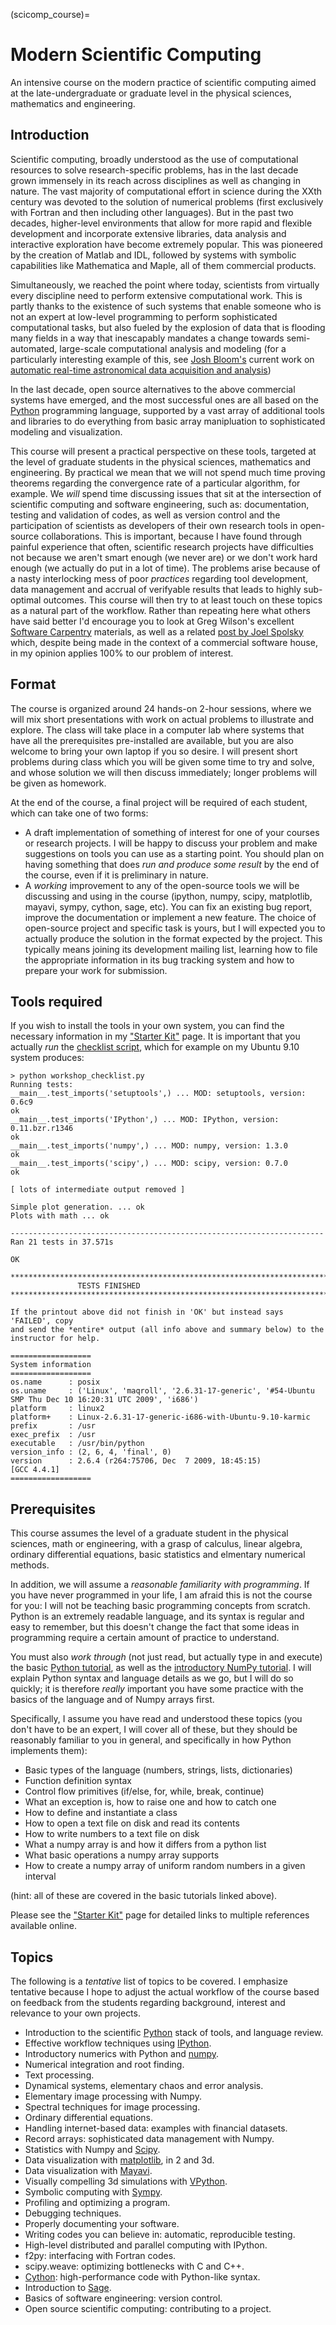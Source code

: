 (scicomp_course)=
# Modern Scientific Computing

An intensive course on the modern practice of scientific computing aimed
at the late-undergraduate or graduate level in the physical sciences,
mathematics and engineering.

## Introduction

Scientific computing, broadly understood as the use of computational
resources to solve research-specific problems, has in the last decade
grown immensely in its reach across disciplines as well as changing in
nature. The vast majority of computational effort in science during the
XXth century was devoted to the solution of numerical problems (first
exclusively with Fortran and then including other languages). But in the
past two decades, higher-level environments that allow for more rapid
and flexible development and incorporate extensive libraries, data
analysis and interactive exploration have become extremely popular. This
was pioneered by the creation of Matlab and IDL, followed by systems
with symbolic capabilities like Mathematica and Maple, all of them
commercial products.

Simultaneously, we reached the point where today, scientists from
virtually every discipline need to perform extensive computational work.
This is partly thanks to the existence of such systems that enable
someone who is not an expert at low-level programming to perform
sophisticated computational tasks, but also fueled by the explosion of
data that is flooding many fields in a way that inescapably mandates a
change towards semi-automated, large-scale computational analysis and
modeling (for a particularly interesting example of this, see [Josh
Bloom's](http://astro.berkeley.edu/~jbloom) current work on [automatic
real-time astronomical data acquisition and
analysis](http://128.150.4.107/awardsearch/showAward.do?AwardNumber=0941742))

In the last decade, open source alternatives to the above commercial
systems have emerged, and the most successful ones are all based on the
[Python](http://www.python.org) programming language, supported by a
vast array of additional tools and libraries to do everything from basic
array manipluation to sophisticated modeling and visualization.

This course will present a practical perspective on these tools, targeted at the level of graduate students in the physical sciences, mathematics and engineering. By practical we mean that we will not spend much time proving theorems regarding the convergence rate of a particular algorithm, for example. We *will* spend time discussing issues that sit at the intersection of scientific computing and software engineering, such as: documentation, testing and validation of codes, as well as version control and the participation of scientists as developers of their own research tools in open-source collaborations. This is important, because I have found through painful experience that often, scientific research projects have difficulties not because we aren't smart enough (we never are) or we don't work hard enough (we actually do put in a lot of time). The problems arise because of a nasty interlocking mess of poor *practices* regarding tool development, data management and accrual of verifyable results that leads to highly sub-optimal outcomes. This course will then try to at least touch on these topics as a natural part of the workflow. Rather than repeating here what others have said better I'd encourage you to look at Greg Wilson's excellent [Software Carpentry](http://software-carpentry.org) materials, as well as a related [post by Joel Spolsky](http://www.joelonsoftware.com/items/2009/10/26.html) which, despite being made in the context of a commercial software house, in my opinion applies 100% to our problem of interest. 

## Format

The course is organized around 24 hands-on 2-hour sessions, where we
will mix short presentations with work on actual problems to illustrate
and explore. The class will take place in a computer lab where systems
that have all the prerequisites pre-installed are available, but you are
also welcome to bring your own laptop if you so desire. I will present
short problems during class which you will be given some time to try and
solve, and whose solution we will then discuss immediately; longer
problems will be given as homework.

At the end of the course, a final project will be required of each
student, which can take one of two forms:

- A draft implementation of something of interest for one of your
  courses or research projects. I will be happy to discuss your problem
  and make suggestions on tools you can use as a starting point. You
  should plan on having something that does *run and produce some
  result* by the end of the course, even if it is preliminary in nature.
- A *working* improvement to any of the open-source tools we will be
  discussing and using in the course (ipython, numpy, scipy, matplotlib,
  mayavi, sympy, cython, sage, etc). You can fix an existing bug report,
  improve the documentation or implement a new feature. The choice of
  open-source project and specific task is yours, but I will expected
  you to actually produce the solution in the format expected by the
  project. This typically means joining its development mailing list,
  learning how to file the appropriate information in its bug tracking
  system and how to prepare your work for submission.

## Tools required

If you wish to install the tools in your own system, you can find the
necessary information in my [\"Starter
Kit\"](../py4science/starter_kit.html) page. It is important that you
actually *run* the [checklist
script](../py4science/workshop_checklist.py), which for example on my
Ubuntu 9.10 system produces:

    > python workshop_checklist.py 
    Running tests:
    __main__.test_imports('setuptools',) ... MOD: setuptools, version: 0.6c9
    ok
    __main__.test_imports('IPython',) ... MOD: IPython, version: 0.11.bzr.r1346
    ok
    __main__.test_imports('numpy',) ... MOD: numpy, version: 1.3.0
    ok
    __main__.test_imports('scipy',) ... MOD: scipy, version: 0.7.0
    ok

    [ lots of intermediate output removed ]

    Simple plot generation. ... ok
    Plots with math ... ok

    ----------------------------------------------------------------------
    Ran 21 tests in 37.571s

    OK

    ***************************************************************************
                   TESTS FINISHED
    ***************************************************************************

    If the printout above did not finish in 'OK' but instead says 'FAILED', copy
    and send the *entire* output (all info above and summary below) to the
    instructor for help.

    ==================
    System information
    ==================
    os.name      : posix
    os.uname     : ('Linux', 'maqroll', '2.6.31-17-generic', '#54-Ubuntu SMP Thu Dec 10 16:20:31 UTC 2009', 'i686')
    platform     : linux2
    platform+    : Linux-2.6.31-17-generic-i686-with-Ubuntu-9.10-karmic
    prefix       : /usr
    exec_prefix  : /usr
    executable   : /usr/bin/python
    version_info : (2, 6, 4, 'final', 0)
    version      : 2.6.4 (r264:75706, Dec  7 2009, 18:45:15) 
    [GCC 4.4.1]
    ==================

## Prerequisites

This course assumes the level of a graduate student in the physical
sciences, math or engineering, with a grasp of calculus, linear algebra,
ordinary differential equations, basic statistics and elmentary
numerical methods.

In addition, we will assume a *reasonable familiarity with programming*.
If you have never programmed in your life, I am afraid this is not the
course for you: I will not be teaching basic programming concepts from
scratch. Python is an extremely readable language, and its syntax is
regular and easy to remember, but this doesn't change the fact that
some ideas in programming require a certain amount of practice to
understand.

You must also *work through* (not just read, but actually type in and
execute) the basic [Python tutorial](http://docs.python.org/tutorial),
as well as the [introductory NumPy
tutorial](http://mentat.za.net/numpy/intro/intro.html). I will explain
Python syntax and language details as we go, but I will do so quickly;
it is therefore *really* important you have some practice with the
basics of the language and of Numpy arrays first.

Specifically, I assume you have read and understood these topics (you
don't have to be an expert, I will cover all of these, but they should
be reasonably familiar to you in general, and specifically in how Python
implements them):

- Basic types of the language (numbers, strings, lists, dictionaries)
- Function definition syntax
- Control flow primitives (if/else, for, while, break, continue)
- What an exception is, how to raise one and how to catch one
- How to define and instantiate a class
- How to open a text file on disk and read its contents
- How to write numbers to a text file on disk
- What a numpy array is and how it differs from a python list
- What basic operations a numpy array supports
- How to create a numpy array of uniform random numbers in a given
  interval

(hint: all of these are covered in the basic tutorials linked above).

Please see the [\"Starter Kit\"](../py4science/starter_kit.html) page
for detailed links to multiple references available online.

## Topics

The following is a *tentative* list of topics to be covered. I emphasize
tentative because I hope to adjust the actual workflow of the course
based on feedback from the students regarding background, interest and
relevance to your own projects.

- Introduction to the scientific [Python](http://www.python.org) stack
  of tools, and language review.
- Effective workflow techniques using [IPython](http://ipython.org).
- Introductory numerics with Python and [numpy](http://numpy.scipy.org).
- Numerical integration and root finding.
- Text processing.
- Dynamical systems, elementary chaos and error analysis.
- Elementary image processing with Numpy.
- Spectral techniques for image processing.
- Ordinary differential equations.
- Handling internet-based data: examples with financial datasets.
- Record arrays: sophisticated data management with Numpy.
- Statistics with Numpy and [Scipy](http://www.scipy.org).
- Data visualization with
  [matplotlib](http://matplotlib.sourceforge.net), in 2 and 3d.
- Data visualization with
  [Mayavi](http://code.enthought.com/projects/mayavi).
- Visually compelling 3d simulations with [VPython](http://vpython.org).
- Symbolic computing with [Sympy](http://code.google.com/p/sympy).
- Profiling and optimizing a program.
- Debugging techniques.
- Properly documenting your software.
- Writing codes you can believe in: automatic, reproducible testing.
- High-level distributed and parallel computing with IPython.
- f2py: interfacing with Fortran codes.
- scipy.weave: optimizing bottlenecks with C and C++.
- [Cython](http://cython.org): high-performance code with Python-like
  syntax.
- Introduction to [Sage](http://sagemath.org).
- Basics of software engineering: version control.
- Open source scientific computing: contributing to a project.
